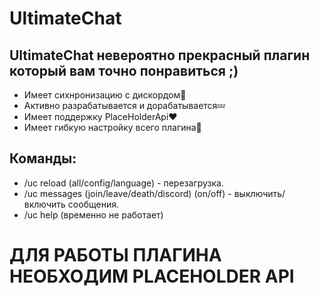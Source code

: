 # UltimateChat
## UltimateChat невероятно прекрасный плагин который вам точно понравиться ;)
- Имеет сихнронизацию с дискордом💫
- Активно разрабатывается и дорабатывается💤
- Имеет поддержку PlaceHolderApi❤
- Имеет гибкую настройку всего плагина💢

## Команды:
- /uc reload (all/config/language) - перезагрузка.
- /uc messages (join/leave/death/discord) (on/off) - выключить/включить сообщения.
- /uc help (временно не работает)

# ДЛЯ РАБОТЫ ПЛАГИНА НЕОБХОДИМ PLACEHOLDER API
